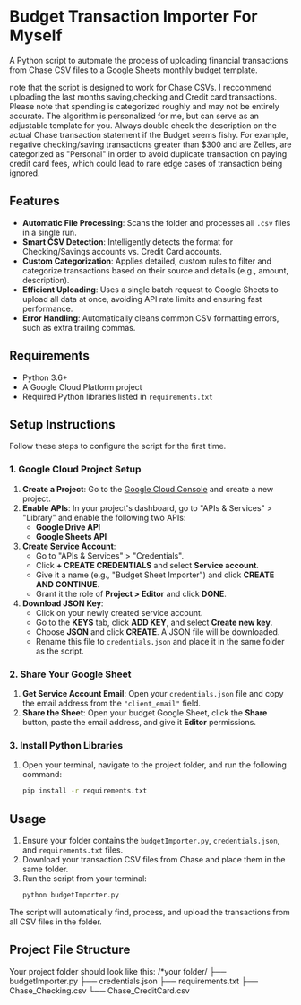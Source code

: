 # Budget Transaction Importer For Myself

A Python script to automate the process of uploading financial transactions from Chase CSV files to a Google Sheets monthly budget template.

note that the script is designed to work for Chase CSVs. I reccommend uploading the last months saving,checking and Credit card transactions. Please note that spending is categorized roughly and may not be entirely accurate. The algorithm is personalized for me, but can serve as an adjustable template for you. Always double check the description on the actual Chase transaction statement if the Budget seems fishy. For example, negative checking/saving transactions greater than $300 and are Zelles, are categorized as "Personal" in order to avoid duplicate transaction on paying credit card fees, which could lead to rare edge cases of transaction being ignored.

## Features

-   **Automatic File Processing**: Scans the folder and processes all `.csv` files in a single run.
-   **Smart CSV Detection**: Intelligently detects the format for Checking/Savings accounts vs. Credit Card accounts.
-   **Custom Categorization**: Applies detailed, custom rules to filter and categorize transactions based on their source and details (e.g., amount, description).
-   **Efficient Uploading**: Uses a single batch request to Google Sheets to upload all data at once, avoiding API rate limits and ensuring fast performance.
-   **Error Handling**: Automatically cleans common CSV formatting errors, such as extra trailing commas.

## Requirements

-   Python 3.6+
-   A Google Cloud Platform project
-   Required Python libraries listed in `requirements.txt`

## Setup Instructions

Follow these steps to configure the script for the first time.

### 1. Google Cloud Project Setup

1.  **Create a Project**: Go to the [Google Cloud Console](https://console.cloud.google.com/) and create a new project.
2.  **Enable APIs**: In your project's dashboard, go to "APIs & Services" > "Library" and enable the following two APIs:
    -   **Google Drive API**
    -   **Google Sheets API**
3.  **Create Service Account**:
    -   Go to "APIs & Services" > "Credentials".
    -   Click **+ CREATE CREDENTIALS** and select **Service account**.
    -   Give it a name (e.g., "Budget Sheet Importer") and click **CREATE AND CONTINUE**.
    -   Grant it the role of **Project > Editor** and click **DONE**.
4.  **Download JSON Key**:
    -   Click on your newly created service account.
    -   Go to the **KEYS** tab, click **ADD KEY**, and select **Create new key**.
    -   Choose **JSON** and click **CREATE**. A JSON file will be downloaded.
    -   Rename this file to `credentials.json` and place it in the same folder as the script.

### 2. Share Your Google Sheet

1.  **Get Service Account Email**: Open your `credentials.json` file and copy the email address from the `"client_email"` field.
2.  **Share the Sheet**: Open your budget Google Sheet, click the **Share** button, paste the email address, and give it **Editor** permissions.

### 3. Install Python Libraries

1.  Open your terminal, navigate to the project folder, and run the following command:
    ```bash
    pip install -r requirements.txt
    ```

## Usage

1.  Ensure your folder contains the `budgetImporter.py`, `credentials.json`, and `requirements.txt` files.
2.  Download your transaction CSV files from Chase and place them in the same folder.
3.  Run the script from your terminal:
    ```bash
    python budgetImporter.py
    ```
The script will automatically find, process, and upload the transactions from all CSV files in the folder.

## Project File Structure

Your project folder should look like this:
/*your folder/
├── budgetImporter.py
├── credentials.json
├── requirements.txt
├── Chase_Checking.csv
└── Chase_CreditCard.csv